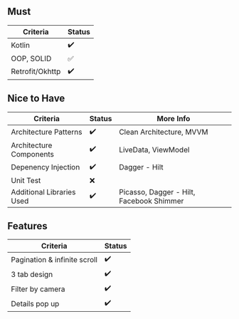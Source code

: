 ## Must

| Criteria        | Status             |
| --------------- | ------------------ |
| Kotlin          | :heavy_check_mark: |
| OOP, SOLID      | :white_check_mark: |
| Retrofit/Okhttp | :heavy_check_mark: |

## Nice to Have

| Criteria                  | Status             | More Info                                |
| ------------------------- | ------------------ | ---------------------------------------- |
| Architecture Patterns     | :heavy_check_mark: | Clean Architecture, MVVM                 |
| Architecture Components   | :heavy_check_mark: | LiveData, ViewModel                      |
| Depenency Injection       | :heavy_check_mark: | Dagger - Hilt                            |
| Unit Test                 | :x:                |                                          |
| Additional Libraries Used | :heavy_check_mark: | Picasso, Dagger - Hilt, Facebook Shimmer |

## Features

| Criteria                     | Status             |
| ---------------------------- | ------------------ |
| Pagination & infinite scroll | :heavy_check_mark: |
| 3 tab design                 | :heavy_check_mark: |
| Filter by camera             | :heavy_check_mark: |
| Details pop up               | :heavy_check_mark: |
